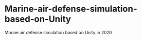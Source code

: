 # Marine-air-defense-simulation-based-on-Unity
Marine air defense simulation based on Unity in 2020
